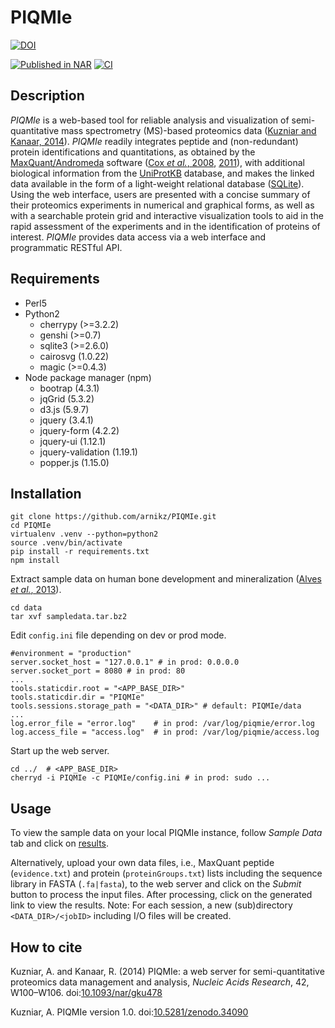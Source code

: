 # PIQMIe

[![DOI](https://zenodo.org/badge/42406525.svg)](https://zenodo.org/badge/latestdoi/42406525)

[![Published in NAR](https://img.shields.io/badge/published%20in-NAR-blue.svg)](https://doi.org/10.1093/nar/gku478)
[![CI](https://github.com/arnikz/PIQMIe/actions/workflows/ci.yaml/badge.svg?branch=dev)](https://github.com/arnikz/PIQMIe/actions/workflows/ci.yaml)

## Description

_PIQMIe_ is a web-based tool for reliable analysis and visualization of semi-quantitative mass spectrometry (MS)-based proteomics data ([Kuzniar and Kanaar, 2014](https://doi.org/10.1093/nar/gku478)). _PIQMIe_ readily integrates peptide and (non-redundant) protein identifications and quantitations, as obtained by the [MaxQuant/Andromeda](http://maxquant.org/) software ([Cox _et al._, 2008](https://doi.org/10.1038/nbt.1511), [2011](https://doi.org/10.1021/pr101065j)), with additional biological information from the [UniProtKB](http://www.uniprot.org/) database, and makes the linked data available in the form of a light-weight relational database ([SQLite](http://sqlite.org/)). Using the web interface, users are presented with a concise summary of their proteomics experiments in numerical and graphical forms, as well as with a searchable protein grid and interactive visualization tools to aid in the rapid assessment of the experiments and in the identification of proteins of interest. _PIQMIe_ provides data access via a web interface and programmatic RESTful API.

## Requirements
- Perl5
- Python2
  - cherrypy (>=3.2.2)
  - genshi (>=0.7)
  - sqlite3 (>=2.6.0)
  - cairosvg (1.0.22)
  - magic (>=0.4.3)
- Node package manager (npm)
  - bootrap (4.3.1)
  - jqGrid (5.3.2)
  - d3.js (5.9.7)
  - jquery (3.4.1)
  - jquery-form (4.2.2)
  - jquery-ui (1.12.1)
  - jquery-validation (1.19.1)
  - popper.js (1.15.0)

## Installation

```
git clone https://github.com/arnikz/PIQMIe.git
cd PIQMIe
virtualenv .venv --python=python2
source .venv/bin/activate
pip install -r requirements.txt
npm install
```

Extract sample data on human bone development and mineralization ([Alves _et al._, 2013](https://doi.org/10.1074/mcp.M112.024927)).

```
cd data
tar xvf sampledata.tar.bz2
```

Edit `config.ini` file depending on dev or prod mode.

```
#environment = "production"
server.socket_host = "127.0.0.1" # in prod: 0.0.0.0
server.socket_port = 8080 # in prod: 80
...
tools.staticdir.root = "<APP_BASE_DIR>"
tools.staticdir.dir = "PIQMIe"
tools.sessions.storage_path = "<DATA_DIR>" # default: PIQMIe/data
...
log.error_file = "error.log"    # in prod: /var/log/piqmie/error.log
log.access_file = "access.log"  # in prod: /var/log/piqmie/access.log
```

Start up the web server.

```
cd ../  # <APP_BASE_DIR>
cherryd -i PIQMIe -c PIQMIe/config.ini # in prod: sudo ...
```

## Usage

To view the sample data on your local PIQMIe instance, follow _Sample Data_ tab and click on [results](http://localhost:8080/results/a000000000000000000000000000000000000001).

Alternatively, upload your own data files, i.e., MaxQuant peptide (`evidence.txt`) and protein (`proteinGroups.txt`) lists including the sequence library in FASTA (`.fa|fasta`), to the web server and click on the _Submit_ button to process the input files. After processing, click on the generated link to view the results. Note: For each session, a new (sub)directory `<DATA_DIR>/<jobID>` including I/O files will be created.


## How to cite

Kuzniar, A. and Kanaar, R. (2014) PIQMIe: a web server for semi-quantitative proteomics data management and analysis, _Nucleic Acids Research_, 42, W100–W106\. doi:[10.1093/nar/gku478](https://doi.org/10.1093/nar/gku478)

Kuzniar, A. PIQMIe version 1.0\. doi:[10.5281/zenodo.34090](https://doi.org/10.5281/zenodo.34090)
